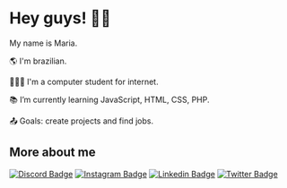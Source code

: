 # Hey guys! 👋🏻

My name is Maria.

🌎 I'm brazilian.

👩🏻‍🎓 I'm a computer student for internet.

📚 I’m currently learning JavaScript, HTML, CSS, PHP.

📤 Goals: create projects and find jobs.

## More about me

[![Discord Badge](https://img.shields.io/badge/-Discord-000?style=flat-square&logo=Discord&logoColor=483D8B&link=LINK_DISCORD)](https://discord.com/channels/@me)
[![Instagram Badge](https://img.shields.io/badge/-Instagram-000?style=flat-square&logo=Instagram&logoColor=e2725b&link=LINK_INSTAGRAM)](https://www.instagram.com/epifxnio/)
[![Linkedin Badge](https://img.shields.io/badge/-LinkedIn-000?style=flat-square&logo=Linkedin&logoColor=054f77&link=LINK_LINKEDIN)](https://www.linkedin.com/in/maria-l-40980a124)
[![Twitter Badge](https://img.shields.io/badge/-Twitter-000?style=flat-square&logo=Twitter&logoColor=00aceelink=LINK_TWITTER)](https://twitter.com/epifxnio)
